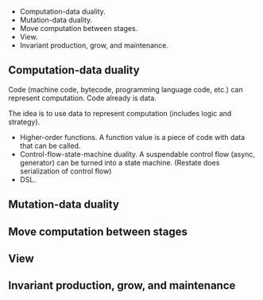 
- Computation-data duality.
- Mutation-data duality.
- Move computation between stages.
- View.
- Invariant production, grow, and maintenance.

## Computation-data duality

Code (machine code, bytecode, programming language code, etc.) can represent computation. Code already is data.

The idea is to use data to represent computation (includes logic and strategy). 

- Higher-order functions. A function value is a piece of code with data that can be called.
- Control-flow-state-machine duality. A suspendable control flow (async, generator) can be turned into a state machine. (Restate does serialization of control flow)
- DSL.


## Mutation-data duality



## Move computation between stages



## View



## Invariant production, grow, and maintenance

